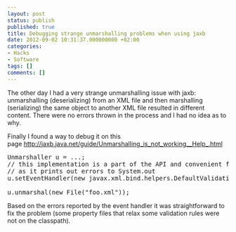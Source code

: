 ```yaml
---
layout: post
status: publish
published: true
title: Debugging strange unmarshalling problems when using jaxb
date: 2012-09-02 10:31:37.000000000 +02:00
categories:
- Hacks
- Software
tags: []
comments: []
---
```

The other day I had a very strange unmarshalling issue with jaxb: unmarshalling (deserializing) from an XML file and then marshalling (serializing) the same object to another XML file resulted in different content. There were no errors thrown in the process and I had no idea as to why.

Finally I found a way to debug it on this page <a href="http://jaxb.java.net/guide/Unmarshalling_is_not_working__Help_.html">http://jaxb.java.net/guide/Unmarshalling_is_not_working__Help_.html</a>
<pre>
Unmarshaller u = ...;
// this implementation is a part of the API and convenient for trouble-shooting,
// as it prints out errors to System.out
u.setEventHandler(new javax.xml.bind.helpers.DefaultValidationEventHandler());

u.unmarshal(new File("foo.xml"));
</pre>
Based on the errors reported by the event handler it was straightforward to fix the problem (some property files that relax some validation rules were not on the classpath).
